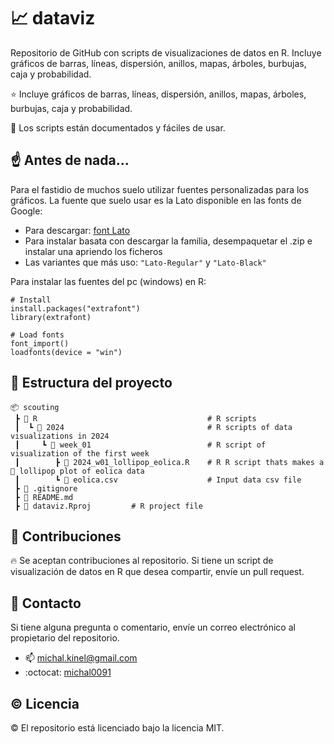 # :chart_with_upwards_trend: dataviz
Repositorio de GitHub con scripts de visualizaciones de datos en R. Incluye gráficos de barras, líneas, dispersión, anillos, mapas, árboles, burbujas, caja y probabilidad.

:star: Incluye gráficos de barras, líneas, dispersión, anillos, mapas, árboles, burbujas, caja y probabilidad.

:pencil: Los scripts están documentados y fáciles de usar.


## :point_up: Antes de nada...
Para el fastidio de muchos suelo utilizar fuentes personalizadas para los gráficos.
La fuente que suelo usar es la Lato disponible en las fonts de Google:
  * Para descargar: [font Lato](https://fonts.google.com/specimen/Lato)
  * Para instalar basata con descargar la familia, desempaquetar el .zip e instalar una apriendo los ficheros
  * Las variantes que más uso: `"Lato-Regular"` y `"Lato-Black"`


Para instalar las fuentes del pc (windows) en R:

```{r}
# Install 
install.packages("extrafont")
library(extrafont)

# Load fonts
font_import()
loadfonts(device = "win")
```


## :deciduous_tree: Estructura del proyecto

```
📦 scouting
 ┣ 📂 R                                      # R scripts
 ┃  ┗ 📂 2024                                # R scripts of data visualizations in 2024
 ┃     ┗ 📂 week_01                          # R script of visualization of the first week
 ┃        ┣ 📜 2024_w01_lollipop_eolica.R    # R R script thats makes a 🍭 lollipop plot of eolica data
 ┃        ┗ 📄 eolica.csv                    # Input data csv file
 ┣ 📜 .gitignore
 ┣ 📜 README.md
 ┣ 📜 dataviz.Rproj         # R project file

```

## :raised_hands: Contribuciones

:fire: Se aceptan contribuciones al repositorio. Si tiene un script de visualización de datos en R que desea compartir, envíe un pull request.

## :postbox: Contacto
Si tiene alguna pregunta o comentario, envíe un correo electrónico al propietario del repositorio.
  * :mailbox: michal.kinel@gmail.com
  * :octocat: [michal0091](https://github.com/michal0091)

## :copyright: Licencia

:copyright: El repositorio está licenciado bajo la licencia MIT.

